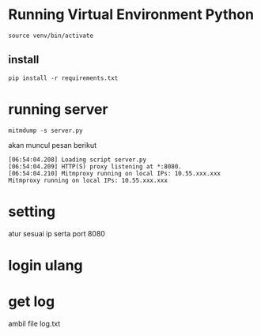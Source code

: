 
# Running Virtual Environment Python
```
source venv/bin/activate  
```

## install
```
pip install -r requirements.txt
```


# running server
```
mitmdump -s server.py       
```

akan muncul pesan berikut
```
[06:54:04.208] Loading script server.py
[06:54:04.209] HTTP(S) proxy listening at *:8080.
[06:54:04.210] Mitmproxy running on local IPs: 10.55.xxx.xxx
Mitmproxy running on local IPs: 10.55.xxx.xxx
```

# setting
atur sesuai ip serta port 8080


# login ulang

# get log
ambil file log.txt
